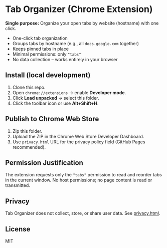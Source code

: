 # Tab Organizer (Chrome Extension)

**Single purpose:** Organize your open tabs by website (hostname) with one click.

- One-click tab organization
- Groups tabs by hostname (e.g., all `docs.google.com` together)
- Keeps pinned tabs in place
- Minimal permissions: only `"tabs"`
- No data collection – works entirely in your browser

## Install (local development)
1. Clone this repo.
2. Open `chrome://extensions` → enable **Developer mode**.
3. Click **Load unpacked** → select this folder.
4. Click the toolbar icon or use **Alt+Shift+H**.

## Publish to Chrome Web Store
1. Zip this folder.
2. Upload the ZIP in the Chrome Web Store Developer Dashboard.
3. Use `privacy.html` URL for the privacy policy field (GitHub Pages recommended).

## Permission Justification
The extension requests only the `"tabs"` permission to read and reorder tabs in the current window. No host permissions; no page content is read or transmitted.

## Privacy
Tab Organizer does not collect, store, or share user data. See [privacy.html](./privacy.html).

## License
MIT
